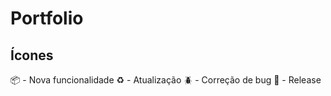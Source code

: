 
# Portfolio

## Ícones
:package: - Nova funcionalidade
:recycle: - Atualização
:beetle:  - Correção de bug
:checkered_flag: - Release